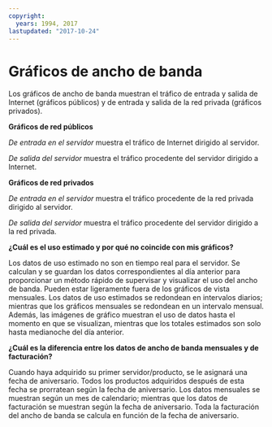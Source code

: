 ```yaml
---
copyright:
  years: 1994, 2017
lastupdated: "2017-10-24"
---
```


# Gráficos de ancho de banda

Los gráficos de ancho de banda muestran el tráfico de entrada y salida de Internet (gráficos públicos) y de entrada y salida de la red privada (gráficos privados).

**Gráficos de red públicos**

*De entrada en el servidor* muestra el tráfico de Internet dirigido al servidor.

*De salida del servidor* muestra el tráfico procedente del servidor dirigido a Internet.

**Gráficos de red privados**

*De entrada en el servidor* muestra el tráfico procedente de la red privada dirigido al servidor.

*De salida del servidor* muestra el tráfico procedente del servidor dirigido a la red privada.

**¿Cuál es el uso estimado y por qué no coincide con mis gráficos?**

Los datos de uso estimado no son en tiempo real para el servidor. Se calculan y se guardan los datos correspondientes al día anterior para proporcionar un método rápido de supervisar y visualizar el uso del ancho de banda. Pueden estar ligeramente fuera de los gráficos de vista mensuales. Los datos de uso estimados se redondean en intervalos diarios; mientras que los gráficos mensuales se redondean en un intervalo mensual. Además, las imágenes de gráfico muestran el uso de datos hasta el momento en que se visualizan, mientras que los totales estimados son solo hasta medianoche del día anterior.

**¿Cuál es la diferencia entre los datos de ancho de banda mensuales y de facturación?**

Cuando haya adquirido su primer servidor/producto, se le asignará una fecha de aniversario. Todos los productos adquiridos después de esta fecha se prorratean según la fecha de aniversario. Los datos mensuales se muestran según un mes de calendario; mientras que los datos de facturación se muestran según la fecha de aniversario. Toda la facturación del ancho de banda se calcula en función de la fecha de aniversario.
